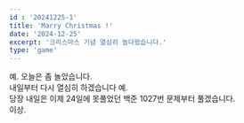 ```yaml
---
id : '20241225-1'
title: 'Marry Christmas !'
date: '2024-12-25'
excerpt: '크리스마스 기념 열심히 놀다왔습니다.'
type: 'game'
---
```


예. 오늘은 좀 놀았습니다.<br>
내일부터 다시 열심히 하겠습니다 예.<br>
당장 내일은 이제 24일에 못풀었던 백준 1027번 문제부터 풀겠습니다.<br>
이상.